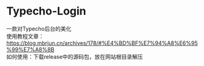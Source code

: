 # Typecho-Login  
一款对Typecho后台的美化  
使用教程文章：https://blog.mbrjun.cn/archives/178/#%E4%BD%BF%E7%94%A8%E6%95%99%E7%A8%8B  
如何使用：下载release中的源码包，放在网站根目录解压  
